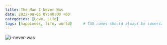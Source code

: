 ```yaml
---
title: The Man I Never Was
date: 2022-08-05 07:40:00 +00
categories: [Love, Life]
tags: [happiness, life, world]     # TAG names should always be lowercase
---
```

![i-never-was](/assets/img/i-never-was.jpg)
